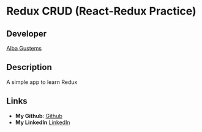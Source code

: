 # Redux CRUD (React-Redux Practice)
## Developer
[Alba Gustems](https://github.com/AGustems)


## Description
A simple app to learn Redux

## Links
* **My Github**: [Github](https://github.com/AGustems/)
* **My LinkedIn** [LinkedIn](https://www.linkedin.com/in/albagustemsolle/)